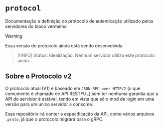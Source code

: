 # `protocol` 

Documentação e definição do protocolo de autenticação utilizado pelos servidores do bloco vermelho

> [!WARNING]
> Essa versão do protocolo ainda está sendo desenvolvida.

> [!INFO]
> Status: Idealização. Nenhum servidor utiliza este protocolo ainda.

## Sobre o Protocolo v2

O protocolo atual (V1) é baseado em `JSON-RPC over HTTP/2` (o que comumente é chamado de API RESTFUL)
sem ter nenhuma garantia que a API do servidor é estável, tendo em vista que só o mod de login em uma versão
para um unico servidor a consome.

Esse repositório irá conter a especificação da API, como vários arquivos `.proto`, já que o protocolo migrará para o gRPC.
